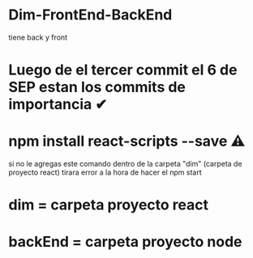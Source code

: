# Dim-FrontEnd-BackEnd
tiene back y front 

# Luego de el tercer commit el 6 de SEP estan los commits de importancia ✔

# npm install react-scripts --save ⚠
si no le agregas este comando dentro de la carpeta "dim" (carpeta de proyecto react) tirara error a la hora de hacer el npm start

# dim = carpeta proyecto react
# backEnd = carpeta proyecto node
